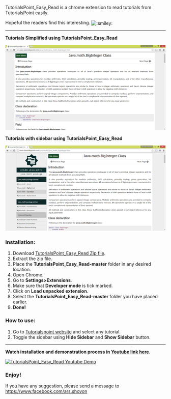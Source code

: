  <p>
TutorialsPoint_Easy_Read is a chrome extension to read tutorials from TutorialsPoint easily.
 </p>
 <p>
 Hopeful the readers find this interesting.
 <img class="emoji" title=":smiley:" alt=":smiley:" src="https://assets-cdn.github.com/images/icons/emoji/unicode/1f603.png" height="20" width="20" align="absmiddle">
 </p>
<hr>
<b>Tutorials Simplified using TutorialsPoint_Easy_Read</b>

![alt TutorialsPoint_Easy_Read Demo1](https://raw.githubusercontent.com/arsho/TutorialsPoint_Easy_Read/master/TutorialsPoint_Easy_Read_screenshot1.png)

<b>Tutorials with sidebar using TutorialsPoint_Easy_Read</b>

![alt TutorialsPoint_Easy_Read Demo2](https://raw.githubusercontent.com/arsho/TutorialsPoint_Easy_Read/master/TutorialsPoint_Easy_Read_screenshot2.png)


<h3>
<a id="installation" class="anchor" href="#installation" aria-hidden="true"><span class="octicon octicon-link"></span></a>Installation:
</h3>
<ol>
<li>Download <a href="https://github.com/arsho/TutorialsPoint_Easy_Read/archive/master.zip">TutorialsPoint_Easy_Read Zip file</a>.</li>
<li>Extract the zip file.</li>
<li>Place the <b>TutorialsPoint_Easy_Read-master</b> folder in any desired location.</li>
<li>Open Chrome.</li>
<li>Go to <b>Settings>Extensions</b>.</li>
<li>Make sure that <b>Developer mode</b> is tick marked.</li>
<li>Click on <b>Load unpacked extension</b>.</li>
<li>Select the <b>TutorialsPoint_Easy_Read-master</b> folder you have placed earlier.</li>
<li><b>Done!</b></li>
</ol>

<h3>
<a id="how-to-use" class="anchor" href="#how-to-use" aria-hidden="true"><span class="octicon octicon-link"></span></a>How to use:
</h3>
<ol>
<li>Go to <a href="http://www.tutorialspoint.com/">Tutorialspoint website</a> and select any tutorial.</li>
<li>Toggle the sidebar using <b>Hide Sidebar</b> and <b>Show Sidebar</b> button.</li>
</ol>
<hr>
<b>Watch installation and demonstration process in <a href="http://www.youtube.com/watch?v=ergwNaSeWuk">Youtube link here</a>.</b>

[![TutorialsPoint_Easy_Read Youtube Demo](http://img.youtube.com/vi/ergwNaSeWuk/0.jpg)](http://www.youtube.com/watch?v=ergwNaSeWuk)

<h3>Enjoy!</h3>
<p>If you have any suggestion, please send a message to <a href="https://www.facebook.com/ars.shovon">https://www.facebook.com/ars.shovon</a></p>